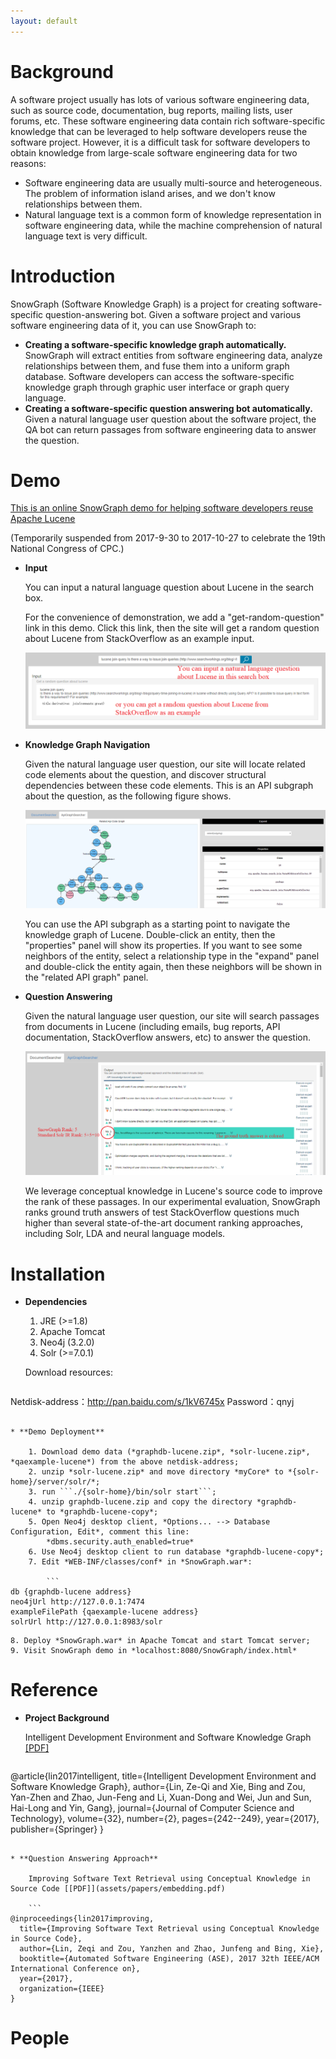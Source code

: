 ```yaml
---
layout: default
---
```


# [](#header-1)Background

A software project usually has lots of various software engineering data, such as source code, documentation, bug reports, mailing lists, user forums, etc.
These software engineering data contain rich software-specific knowledge that can be leveraged to help software developers reuse the software project.
However, it is a difficult task for software developers to obtain knowledge from large-scale software engineering data for two reasons:

* Software engineering data are usually multi-source and heterogeneous. The problem of information island arises, and we don't know relationships between them.
* Natural language text is a common form of knowledge representation in software engineering data, while the machine comprehension of natural language text is very difficult.

# [](#header-1)Introduction

SnowGraph (Software Knowledge Graph) is a project for creating software-specific question-answering bot.
Given a software project and various software engineering data of it, you can use SnowGraph to:

* **Creating a software-specific knowledge graph automatically.** SnowGraph will extract entities from software engineering data, analyze relationships between them, and fuse them into a uniform graph database. Software developers can access the software-specific knowledge graph through graphic user interface or graph query language.
* **Creating a software-specific question answering bot automatically.** Given a natural language user question about the software project, the QA bot can return passages from software engineering data to answer the question.

# [](#header-1)Demo

[This is an online SnowGraph demo for helping software developers reuse Apache Lucene](http://162.105.88.28:8080/SnowGraph/index.html)

(Temporarily suspended from 2017-9-30 to 2017-10-27 to celebrate the 19th National Congress of CPC.)

* **Input**

    You can input a natural language question about Lucene in the search box.
    
    For the convenience of demonstration, we add a "get-random-question" link in this demo.
    Click this link, then the site will get a random question about Lucene from StackOverflow as an example input.
    
    ![](assets/images/input.PNG)

* **Knowledge Graph Navigation**

    Given the natural language user question, our site will locate related code elements about the question, and discover structural dependencies between these code elements.
    This is an API subgraph about the question, as the following figure shows.

    ![](assets/images/graphsearcher.PNG)

    You can use the API subgraph as a starting point to navigate the knowledge graph of Lucene.
    Double-click an entity, then the "properties" panel will show its properties.
    If you want to see some neighbors of the entity, select a relationship type in the "expand" panel and double-click the entity again, then these neighbors will be shown in the "related API graph" panel.

* **Question Answering**

    Given the natural language user question, our site will search passages from documents in Lucene (including emails, bug reports, API documentation, StackOverflow answers, etc) to answer the question.

    ![](assets/images/docsearcher.PNG)

    We leverage conceptual knowledge in Lucene's source code to improve the rank of these passages.
    In our experimental evaluation, SnowGraph ranks ground truth answers of test StackOverflow questions much higher than several state-of-the-art document ranking approaches, including Solr, LDA and neural language models.

# [](#header-1)Installation

* **Dependencies**

    1. JRE (>=1.8)
    2. Apache Tomcat
    3. Neo4j (3.2.0)
    4. Solr (>=7.0.1)

    Download resources:

    ```
Netdisk-address：http://pan.baidu.com/s/1kV6745x
Password：qnyj
```

* **Demo Deployment**

    1. Download demo data (*graphdb-lucene.zip*, *solr-lucene.zip*, *qaexample-lucene*) from the above netdisk-address;
    2. unzip *solr-lucene.zip* and move directory *myCore* to *{solr-home}/server/solr/*;
    3. run ```./{solr-home}/bin/solr start```;
    4. unzip graphdb-lucene.zip and copy the directory *graphdb-lucene* to *graphdb-lucene-copy*;
    5. Open Neo4j desktop client, *Options... --> Database Configuration, Edit*, comment this line:
        *dbms.security.auth_enabled=true*
    6. Use Neo4j desktop client to run database *graphdb-lucene-copy*;
    7. Edit *WEB-INF/classes/conf* in *SnowGraph.war*:

        ```
db {graphdb-lucene address}
neo4jUrl http://127.0.0.1:7474
exampleFilePath {qaexample-lucene address}
solrUrl http://127.0.0.1:8983/solr
```

    8. Deploy *SnowGraph.war* in Apache Tomcat and start Tomcat server;
    9. Visit SnowGraph demo in *localhost:8080/SnowGraph/index.html*

# [](#header-1)Reference

* **Project Background**

    Intelligent Development Environment and Software Knowledge Graph [[PDF]](assets/papers/intellide.pdf)

    ```
@article{lin2017intelligent,
  title={Intelligent Development Environment and Software Knowledge Graph},
  author={Lin, Ze-Qi and Xie, Bing and Zou, Yan-Zhen and Zhao, Jun-Feng and Li, Xuan-Dong and Wei, Jun and Sun, Hai-Long and Yin, Gang},
  journal={Journal of Computer Science and Technology},
  volume={32},
  number={2},
  pages={242--249},
  year={2017},
  publisher={Springer}
}
```

* **Question Answering Approach**

    Improving Software Text Retrieval using Conceptual Knowledge in Source Code [[PDF]](assets/papers/embedding.pdf)

    ```
@inproceedings{lin2017improving,
  title={Improving Software Text Retrieval using Conceptual Knowledge in Source Code},
  author={Lin, Zeqi and Zou, Yanzhen and Zhao, Junfeng and Bing, Xie},
  booktitle={Automated Software Engineering (ASE), 2017 32th IEEE/ACM International Conference on},
  year={2017},
  organization={IEEE}
}
```

# [](#header-1)People
